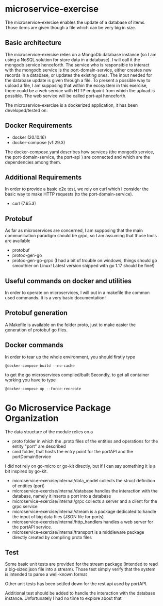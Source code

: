 # microservice-exercise
The microservice-exercise enables the update of a database of items.
Those items are given though a file which can be very big in size.

## Basic architecture
The microservice-exercise relies on a MongoDb database instance (so I am using a NoSQL solution for store data in a database). I will call it the mongodb service henceforth.
The service who is responsible to interact with the mongodb service is the port-domain-service, either creates new records in a database, or updates the existing ones.
The input needed for the database update is given through a file.
To present a possible way to upload a file, I am supposing that within the ecosystem in this exercise, there could be a web service with HTTP endpoint from which the upload is possible. 
The web service will be called port-api henceforth.

The microservice-exercise is a dockerized application, it has been developed/tested on:

## Docker Requirements
- docker (20.10.16)
- docker-compose (v1.29.3)

The docker-compose.yaml describes how services (the mongodb service, the port-domain-service, the port-api ) are connected and which are the dependencies among them.

## Additional Requirements
In order to provide a basic e2e test, we rely on curl which I consider the basic way to make HTTP requests (to the port-domain-service).
- curl (7.65.3)

## Protobuf
As far as microservices are concerned, I am supposing that the main communication paradigm should be grpc, so I am assuming that those tools are available
- protobuf 
- protoc-gen-go 
- protoc-gen-go-grpc 
(I had a bit of trouble on windows, things should go smoothier on Linux! Latest version shipped with go 1.17 should be fine!)


## Useful commands on docker and utilities
In order to operate on microservices, I will put in a makefile the common used commands.
It is a very basic documentation!

## Protobuf generation
A Makefile is available on the folder proto, just to make easier the generation of protobuf go files.

## Docker commands
In order to tear up the whole environment, you should firstly type

```
@docker-compose build --no-cache
```
to get the go microservices compiled/built
Secondly, to get all container working you have to type 

```
@docker-compose up --force-recreate
```
# Go Microservice Package Organization
The data structure of the module relies on a 
- proto folder in which the .proto files of the entities and operations for the entity "port" are described
- cmd folder, that hosts the entry point for the portAPI and the portDomainService

I did not rely on go-micro or go-kit directly, but if I can say something it is a bit inspired by go-kit.
- microservice-exercise/internal/data_model collects the struct definition of entities (port)
- microservice-exercise/internal/database handles the interaction with the database, namely it inserts a port into a database
- microservice-exercise/internal/grpc collects a server and a client for the grpc service
- microservice-exercise/internal/stream is a package dedicated to handle the input of big data files (JSON file for ports)
- microservice-exercise/internal/http_handlers handles a web server for the portAPI service.
- microservice-exercise/internal/transport is a middleware package directly created by compiling proto files

## Test
Some basic unit tests are provided for the stream package (intended to read a big-sized json file into a stream).
Those test simply verify that the system is intended to parse a well-known format

Other unit tests has been settled down for the rest api used by portAPI.

Additional test should be added to handle the interaction with the database instance. Unfortunately I had no time to explore about that






